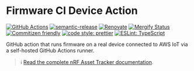 # Firmware CI Device Action

[![GitHub Actions](https://github.com/NordicSemiconductor/cloud-aws-firmware-ci-device-action/workflows/Test%20and%20Release/badge.svg)](https://github.com/NordicSemiconductor/cloud-aws-firmware-ci-device-action/actions)
[![semantic-release](https://img.shields.io/badge/%20%20%F0%9F%93%A6%F0%9F%9A%80-semantic--release-e10079.svg)](https://github.com/semantic-release/semantic-release)
[![Renovate](https://img.shields.io/badge/renovate-enabled-brightgreen.svg)](https://renovatebot.com)
[![Mergify Status](https://img.shields.io/endpoint.svg?url=https://gh.mergify.io/badges/NordicSemiconductor/cloud-aws-firmware-ci-device-action)](https://mergify.io)
[![Commitizen friendly](https://img.shields.io/badge/commitizen-friendly-brightgreen.svg)](http://commitizen.github.io/cz-cli/)
[![code style: prettier](https://img.shields.io/badge/code_style-prettier-ff69b4.svg)](https://github.com/prettier/prettier/)
[![ESLint: TypeScript](https://img.shields.io/badge/ESLint-TypeScript-blue.svg)](https://github.com/typescript-eslint/typescript-eslint)

GitHub action that runs firmware on a real device connected to AWS IoT via a
self-hosted GitHub Actions runner.

> :information_source:
> [Read the complete nRF Asset Tracker documentation](https://nordicsemiconductor.github.io/asset-tracker-cloud-docs/).
